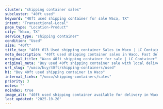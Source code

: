 ```yaml
---
cluster: "shipping container sales"
subcluster: "40ft used"
keyword: "40ft used shipping container for sale Waco, TX"
intent: "Transactional-Local"
page_type: "Location-Product"
city: "Waco, TX"
service_type: "shipping container"
condition: "Used"
size: "40ft"
title_tag: "40ft 6l3 Used shipping container Sales in Waco | LC Container"
meta_description: "40ft used shipping container sales in Waco. Fast delivery, competitive pricing. Serving shipping containers area. Quote ID: XD0. Call (214) 524-4168 for your free quote today."
original_title: "Waco 40ft shipping container for sale | LC Container"
original_meta: "Buy used 40ft shipping container sale with local delivery in Waco, TX. LC Container — local Since 2003. Request a fast quote today."
url_slug: "/waco/buy/40ft/shipping-containers/used"
h1: "Buy 40ft used shipping container in Waco"
internal_links: "/waco/shipping-containers/sales"
priority: 3
notes: ""
noindex: true
image_alt: "40ft used shipping container available for delivery in Waco"
last_updated: "2025-10-20"
---
```


<!-- TODO: Add unique city/inventory copy, images, and internal links here. -->
